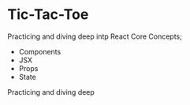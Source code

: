 # Tic-Tac-Toe

Practicing and diving deep intp React Core Concepts; 
- Components
- JSX
- Props
- State

Practicing and diving deep 




